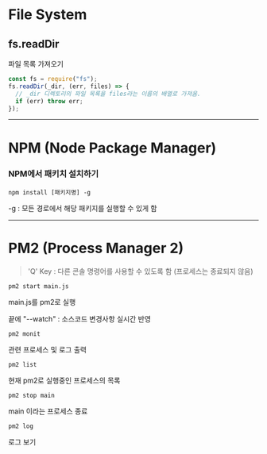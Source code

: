 # File System

## fs.readDir

파일 목록 가져오기

```javascript
const fs = require("fs");
fs.readDir(_dir, (err, files) => {
  // _dir 디렉토리의 파일 목록을 files라는 이름의 배열로 가져옴.
  if (err) throw err;
});
```

---

# NPM (Node Package Manager)

### NPM에서 패키치 설치하기

```
npm install [패키지명] -g
```

-g : 모든 경로에서 해당 패키지를 실행할 수 있게 함

---

# PM2 (Process Manager 2)

> 'Q' Key : 다른 콘솔 명령어를 사용할 수 있도록 함 (프로세스는 종료되지 않음)

```
pm2 start main.js
```

main.js를 pm2로 실행

끝에 "--watch" : 소스코드 변경사항 실시간 반영

```
pm2 monit
```

관련 프로세스 및 로그 출력

```
pm2 list
```

현재 pm2로 실행중인 프로세스의 목록

```
pm2 stop main
```

main 이라는 프로세스 종료

```
pm2 log
```

로그 보기
